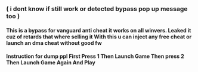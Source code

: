 ### ( i dont know if still work or detected bypass pop up message too )
#### This is a bypass for vanguard anti cheat it works on all winvers. Leaked it cuz of retards that where selling it With this u can inject any free cheat or launch an dma cheat without good fw
#### Instruction for dump ppl First Press 1 Then Launch Game Then press 2 Then Launch Game Again And Play
